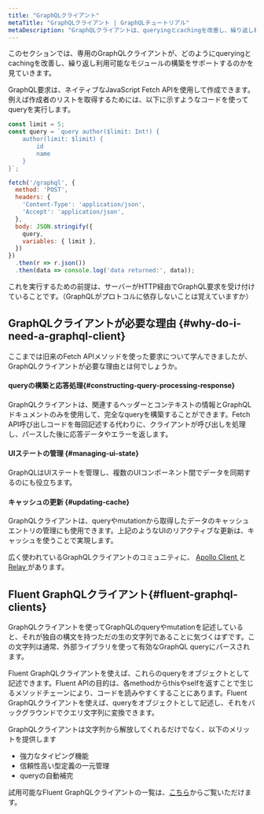 ```yaml
---
title: "GraphQLクライアント"
metaTitle: "GraphQLクライアント | GraphQLチュートリアル"
metaDescription: "GraphQLクライアントは、queryingとcachingを改善し、繰り返し利用可能なモジュールの構築をサポートします。GraphQLクライアントが必要な理由と、広く使われているクライアントライブラリを紹介します"
---
```


このセクションでは、専用のGraphQLクライアントが、どのようにqueryingとcachingを改善し、繰り返し利用可能なモジュールの構築をサポートするのかを見ていきます。

GraphQL要求は、ネイティブなJavaScript Fetch APIを使用して作成できます。例えば作成者のリストを取得するためには、以下に示すようなコードを使ってqueryを実行します。

```javascript
const limit = 5;
const query = `query author($limit: Int!) {
    author(limit: $limit) {
        id
        name
    }
}`;

fetch('/graphql', {
  method: 'POST',
  headers: {
    'Content-Type': 'application/json',
    'Accept': 'application/json',
  },
  body: JSON.stringify({
    query,
    variables: { limit },
  })
})
  .then(r => r.json())
  .then(data => console.log('data returned:', data));
```

これを実行するための前提は、サーバーがHTTP経由でGraphQL要求を受け付けていることです。（GraphQLがプロトコルに依存しないことは覚えていますか）

## GraphQLクライアントが必要な理由 {#why-do-i-need-a-graphql-client}

ここまでは旧来のFetch APIメソッドを使った要求について学んできましたが、GraphQLクライアントが必要な理由とは何でしょうか。

#### queryの構築と応答処理{#constructing-query-processing-response}

GraphQLクライアントは、関連するヘッダーとコンテキストの情報とGraphQLドキュメントのみを使用して、完全なqueryを構築することができます。Fetch API呼び出しコードを毎回記述する代わりに、クライアントが呼び出しを処理し、パースした後に応答データやエラーを返します。

#### UIステートの管理 {#managing-ui-state}

GraphQLはUIステートを管理し、複数のUIコンポーネント間でデータを同期するのにも役立ちます。

#### キャッシュの更新 {#updating-cache}

GraphQLクライアントは、queryやmutationから取得したデータのキャッシュエントリの管理にも使用できます。上記のようなUIのリアクティブな更新は、キャッシュを使うことで実現します。

広く使われているGraphQLクライアントのコミュニティに、 [ Apollo Client ](https://github.com/apollographql/apollo-client) と [ Relay ](https://github.com/facebook/relay) があります。

## Fluent GraphQLクライアント{#fluent-graphql-clients}

GraphQLクライアントを使ってGraphQLのqueryやmutationを記述していると、それが独自の構文を持つただの生の文字列であることに気づくはずです。この文字列は通常、外部ライブラリを使って有効なGraphQL queryにパースされます。

Fluent GraphQLクライアントを使えば、これらのqueryをオブジェクトとして記述できます。Fluent APIの目的は、各methodからthisやselfを返すことで生じるメソッドチェーンにより、コードを読みやすくすることにあります。Fluent GraphQLクライアントを使えば、queryをオブジェクトとして記述し、それをバックグラウンドでクエリ文字列に変換できます。

GraphQLクライアントは文字列から解放してくれるだけでなく、以下のメリットを提供します
- 強力なタイピング機能
- 信頼性高い型定義の一元管理
- queryの自動補完

試用可能なFluent GraphQLクライアントの一覧は、[こちら](https://github.com/hasura/awesome-fluent-graphql)からご覧いただけます。

